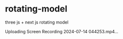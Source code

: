# rotating-model
three js + next js rotating model


Uploading Screen Recording 2024-07-14 044253.mp4…

